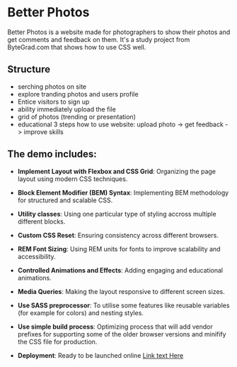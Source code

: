 # Better Photos

Better Photos is a website made for photographers to show their photos and get comments and feedback on them. It's a study project from ByteGrad.com that shows how to use CSS well.

## Structure

- serching photos on site
- explore tranding photos and users profile
- Entice visitors to sign up
- ability immediately upload the file
- grid of photos (trending or presentation)
- educational 3 steps how to use website: upload photo -> get feedback -> improve skills

## The demo includes:

- **Implement Layout with Flexbox and CSS Grid**: Organizing the page layout using modern CSS techniques.
- **Block Element Modifier (BEM) Syntax**: Implementing BEM methodology for structured and scalable CSS.
- **Utility classes**: Using one particular type of styling accross multiple different blocks.
- **Custom CSS Reset**: Ensuring consistency across different browsers.
- **REM Font Sizing**: Using REM units for fonts to improve scalability and accessibility.
- **Controlled Animations and Effects**: Adding engaging and educational animations.
- **Media Queries**: Making the layout responsive to different screen sizes.
- **Use SASS preprocessor**: To utilise some features like reusable variables (for example for colors) and nesting styles.
- **Use simple build process**: Optimizing process that will add vendor prefixes for supporting some of the older browser versions and minifify the CSS file for production. 

- **Deployment**: Ready to be launched online [Link text Here](https://helga-better-photops-app.netlify.app/)
